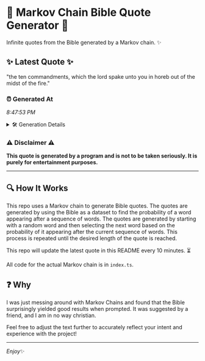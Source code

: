 # 📖 Markov Chain Bible Quote Generator 📖

Infinite quotes from the Bible generated by a Markov chain. ✨

## ✨ Latest Quote ✨
"the ten commandments, which the lord spake unto you in horeb out of the midst of the fire."

### ⏰ Generated At
*8:47:53 PM*

<details>
    <summary>🛠️ Generation Details</summary>
    <p>
        <strong>🌱 Seed:</strong> the<br>
        <strong>🔄 Iterations:</strong> 17<br>
        <strong>📜 Context History:</strong><br>[ the ]: ten<br>[ the, ten ]: commandments,<br>[ the, ten, commandments, ]: which<br>[ the, ten, commandments,, which ]: the<br>[ the, ten, commandments,, which, the ]: lord<br>[ the, ten, commandments,, which, the, lord ]: spake<br>[ ten, commandments,, which, the, lord, spake ]: unto<br>[ commandments,, which, the, lord, spake, unto ]: you<br>[ which, the, lord, spake, unto, you ]: in<br>[ the, lord, spake, unto, you, in ]: horeb<br>[ lord, spake, unto, you, in, horeb ]: out<br>[ spake, unto, you, in, horeb, out ]: of<br>[ unto, you, in, horeb, out, of ]: the<br>[ you, in, horeb, out, of, the ]: midst<br>[ in, horeb, out, of, the, midst ]: of<br>[ horeb, out, of, the, midst, of ]: the<br>[ out, of, the, midst, of, the ]: fire.<br>
    </p>
</details>

### ⚠️ Disclaimer ⚠️
**This quote is generated by a program and is not to be taken seriously. It is purely for entertainment purposes.**

---

## 🔍 How It Works

This repo uses a Markov chain to generate Bible quotes. The quotes are generated by using the Bible as a dataset to find the probability of a word appearing after a sequence of words. The quotes are generated by starting with a random word and then selecting the next word based on the probability of it appearing after the current sequence of words. This process is repeated until the desired length of the quote is reached.

This repo will update the latest quote in this README every 10 minutes. ⏳

All code for the actual Markov chain is in `index.ts`.

## ❓ Why

I was just messing around with Markov Chains and found that the Bible surprisingly yielded good results when prompted. 
It was suggested by a friend, and I am in no way christian.

Feel free to adjust the text further to accurately reflect your intent and experience with the project!

---

*Enjoy*✨
